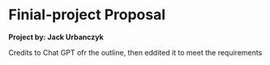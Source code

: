 # Finial-project Proposal 

**Project by: Jack Urbanczyk**

Credits to Chat GPT ofr the outline, then eddited it to meet the requirements 
